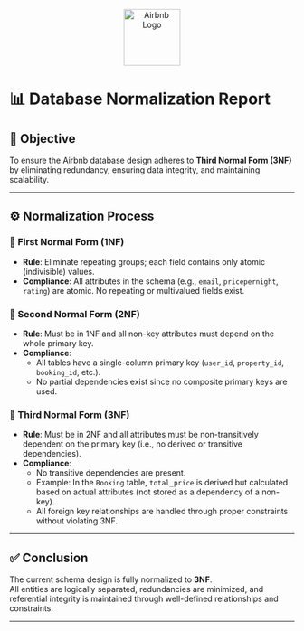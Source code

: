 <p align="center">
  <img src="https://upload.wikimedia.org/wikipedia/commons/thumb/6/69/Airbnb_Logo_Bélo.svg/2560px-Airbnb_Logo_Bélo.svg.png" alt="Airbnb Logo" width="100"/>
</p>

# 📊 Database Normalization Report

## 🎯 Objective

To ensure the Airbnb database design adheres to **Third Normal Form (3NF)** by eliminating redundancy, ensuring data integrity, and maintaining scalability.

---

## ⚙️ Normalization Process

### 🔹 First Normal Form (1NF)
- **Rule**: Eliminate repeating groups; each field contains only atomic (indivisible) values.
- **Compliance**: All attributes in the schema (e.g., `email`, `pricepernight`, `rating`) are atomic. No repeating or multivalued fields exist.

### 🔹 Second Normal Form (2NF)
- **Rule**: Must be in 1NF and all non-key attributes must depend on the whole primary key.
- **Compliance**:
  - All tables have a single-column primary key (`user_id`, `property_id`, `booking_id`, etc.).
  - No partial dependencies exist since no composite primary keys are used.

### 🔹 Third Normal Form (3NF)
- **Rule**: Must be in 2NF and all attributes must be non-transitively dependent on the primary key (i.e., no derived or transitive dependencies).
- **Compliance**:
  - No transitive dependencies are present.
  - Example: In the `Booking` table, `total_price` is derived but calculated based on actual attributes (not stored as a dependency of a non-key).
  - All foreign key relationships are handled through proper constraints without violating 3NF.

---

## ✅ Conclusion

The current schema design is fully normalized to **3NF**.  
All entities are logically separated, redundancies are minimized, and referential integrity is maintained through well-defined relationships and constraints.

---
